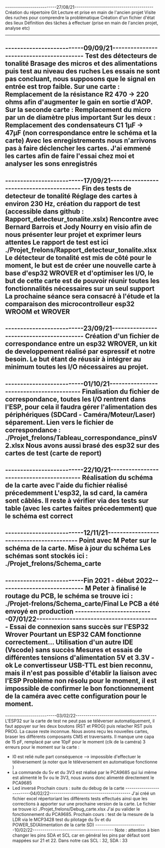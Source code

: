 --------------------------27/08/21----------------------------------------
Création du répertoire Git
Lecture et prise en main de l'ancien projet
Visite des ruches pour comprendre la problématique
Création d'un fichier d'état des lieux
Définition des tâches à effectuer (prise en main de l'ancien projet, analyse etc)

---------------------------------------------------------------------------
--------------------------09/09/21-----------------------------------------
Test des détecteurs de tonalité
Brasage des micros et des alimentations puis test au niveau des ruches 
Les essais ne sont pas concluant, nous supposons que le signal en entrée est trop faible.
Sur une carte : Remplacement de la résistance R2 470 -> 220 ohms afin d'augmenter le gain en sortie d'AOP.
Sur la seconde carte : Remplacement du micro par un de diamètre plus important
Sur les deux : Remplacement des condensateurs C1 1µF -> 47µF (non correspondance entre le schéma et la carte)
Avec les enregistrements nous n'arrivons pas à faire déclencher les cartes. 
J'ai emmené les cartes afin de faire l'essai chez moi et analyser les sons enregistrés
---------------------------------------------------------------------------
--------------------------17/09/21-----------------------------------------
Fin des tests de detecteur de tonalité
Réglage des cartes à environ 230 Hz, création du rapport de test (accessible dans github : Rapport_detecteur_tonalite.xslx)
Rencontre avec Bernard Barrois et Jody Nourry en visio afin de nous présenter leur projet et exprimer leurs attentes
Le rapport de test est ici ./Projet_frelons/Rapport_detecteur_tonalite.xlsx
Le détecteur de tonalité est mis de côté pour le moment, le but est de créer une nouvelle carte à base d'esp32 WROVER et d'optimiser les I/O,
le but de cette carte est de pouvoir réunir toutes les fonctionnalités nécessaires sur un seul support
La prochaine séance sera consacré à l'étude et la comparaison des microcontrolleur esp32 WROOM et WROVER
---------------------------------------------------------------------------
--------------------------23/09/21-----------------------------------------
Création d'un fichier de correspondance entre un esp32 WROVER, un kit de developpement réalisé par espressif et notre besoin.
Le but étant de réussir à intégrer au minimum toutes les I/O nécessaires au projet.
---------------------------------------------------------------------------
--------------------------01/10/21-----------------------------------------
Finalisation du fichier de correspondance, toutes les I/O rentrent dans l'ESP, pour cela il faudra gérer l'alimentation des périphériques (SDCard - Caméra/Moteur/Laser)
séparement.
Lien vers le fichier de correspondance : ./Projet_frelons/Tableau_correspondance_pinsV2.xlsx
Nous avons aussi brasé des esp32 sur des cartes de test (carte de report)
---------------------------------------------------------------------------
--------------------------22/10/21-----------------------------------------
Réalisation du schéma de la carte avec l'aide du fichier réalisé précedemment
L'esp32, la sd card, la caméra sont câblés.
Il reste à vérifier via des tests sur table (avec les cartes faites précedemment) que le schéma est correct
---------------------------------------------------------------------------
--------------------------12/11/21-----------------------------------------
Point avec M Peter sur le schéma de la carte.
Mise à jour du schéma
Les schémas sont stockés ici : ./Projet_frelons/Schema_carte
---------------------------------------------------------------------------
--------------------------Fin 2021 - début 2022----------------------------
M Peter à finalisé le routage du PCB, le schéma se trouve ici : ./Projet-frelons/Schema_carte/Final
Le PCB a été envoyé en production
--------------------------07/01/22-----------------------------------------
Essai de connexion sans succès sur l'ESP32 Wrover
Pourtant un ESP32 CAM fonctionne correctement...
Utilisation d'un autre IDE (Vscode) sans succès
Mesures et essais de différentes tensions d'alimentation 5V et 3.3V - ok
Le convertisseur USB-TTL est bien reconnu, mais il n'est pas possible d'établir la liaison avec l'ESP 
Problème non résolu pour le moment, il est impossible de confirmer le bon fonctionnement de la caméra avec cette configuration pour le moment.
---------------------------------------------------------------------------
--------------------------03/02/22-----------------------------------------
L'ESP32 sur la carte de test ne peut pas se téléverser automatiquement, il faut appuyer sur les deux boutons (RST et PROG) puis relacher RST puis PROG. La cause reste inconnue.
Nous avons reçu les nouvelles cartes, braser les différents composants CMS et traversants. Il manque une capa de 15 pF, remplacé par une 10pF pour le moment (clk de la caméra)
3 erreurs pour le moment sur la carte : 
- I0 est relié nulle part conséquence --> impossible d'effectuer le téléversement (a noter que le téléversement en automatique fonctionne )
- La commande du 5v et du 3V3 est réalisé par le PCA9685 qui lui même est alimenté le 5v ou le 3V3, nous avons donc alimenté directement le PCA9685
- Led inversé
Prochain cours : suite du debug de la carte 
--------------------------04/02/22-----------------------------------------
J'ai créé un fichier excel répertoriant les différents tests effectués ainsi que les corrections à apporter sur une prochaine version de la carte.
Le fichier se trouve ici ./Projet_frelons/Debug_carte.xlsx
J'ai pu valider le fonctionnement du PCA9685.
Prochain cours : test de la mesure de la LDR via le MCP3428
				 test du pilotage du 5v et du POWER_SD(Alimentation de la carte SD)
--------------------------10/02/22-----------------------------------------
Note : attention à bien changer les pins SDA et SCL car en général les pins par défaut sont mappées sur 21 et 22.
Dans notre cas SCL : 32, SDA : 33